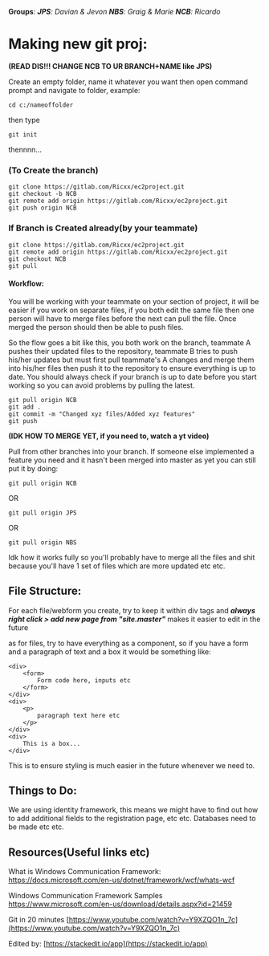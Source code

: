 
**Groups**:
***JPS**: Davian & Jevon
**NBS**: Graig & Marie
**NCB**: Ricardo*

# Making new git proj:

**(READ DIS!!! CHANGE NCB TO UR BRANCH+NAME like JPS)**

Create an empty folder, name it whatever you want then open command prompt and navigate to folder, example:

    cd c:/nameoffolder

then type 

    git init

thennnn...
### (To Create the branch)

    git clone https://gitlab.com/Ricxx/ec2project.git
    git checkout -b NCB 
    git remote add origin https://gitlab.com/Ricxx/ec2project.git 
    git push origin NCB


### If Branch is Created already(by your teammate)

    git clone https://gitlab.com/Ricxx/ec2project.git
    git remote add origin https://gitlab.com/Ricxx/ec2project.git
    git checkout NCB
    git pull


#### Workflow:
You will be working with your teammate on your section of project, it will be easier if you work on separate files, if you both edit the same file then one person will have to merge files before the next can pull the file. Once merged the person should then be able to push files.

So the flow goes a bit like this, you both work on the branch, teammate A pushes their updated files to the repository, teammate B tries to push his/her updates but must first pull teammate's A changes and merge them into his/her files then push it to the repository to ensure everything is up to date. You should always check if your branch is up to date before you start working so you can avoid problems by pulling the latest.

    git pull origin NCB
    git add .
    git commit -m "Changed xyz files/Added xyz features"
    git push

**(IDK HOW TO MERGE YET, if you need to, watch a yt video)**


Pull from other branches into your branch.
If someone else implemented a feature you need and it hasn't been merged into master as yet you can still put it by doing:

    git pull origin NCB

OR

    git pull origin JPS

OR 

    git pull origin NBS

Idk how it works fully so you'll probably have to merge all the files and shit because you'll have 1 set of files which are more updated etc etc.


## File Structure:

For each file/webform you create, try to keep it within div tags and ***always right click > add new page from "site.master"*** makes it easier to edit in the future

as for files, try to have everything as a component, so if you have a form and a paragraph of text and a box it would be something like:

    <div>
    	<form>
    		Form code here, inputs etc
    	</form>
    </div>
    <div>
    	<p>
    		paragraph text here etc
    	</p>
    </div>
    <div>
    	This is a box...
    </div>

This is to ensure styling is much easier in the future whenever we need to.

## Things to Do:

We are using identity framework, this means we might have to find out how to add additional fields to the registration page, etc etc.
Databases need to be made etc etc.

## Resources(Useful links etc)

What is Windows Communication Framework: https://docs.microsoft.com/en-us/dotnet/framework/wcf/whats-wcf

Windows Communication Framework Samples
https://www.microsoft.com/en-us/download/details.aspx?id=21459

Git in 20 minutes
[https://www.youtube.com/watch?v=Y9XZQO1n_7c](https://www.youtube.com/watch?v=Y9XZQO1n_7c)

Edited by: [https://stackedit.io/app](https://stackedit.io/app)
